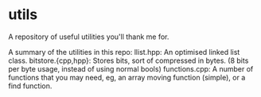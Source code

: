utils
=====

A repository of useful utilities you'll thank me for.

A summary of the utilities in this repo:
	llist.hpp: An optimised linked list class.
	bitstore.{cpp,hpp}: Stores bits, sort of compressed in bytes. (8 bits per byte usage, instead of using normal bools)
	functions.cpp: A number of functions that you may need, eg, an array moving function (simple), or a find function.
